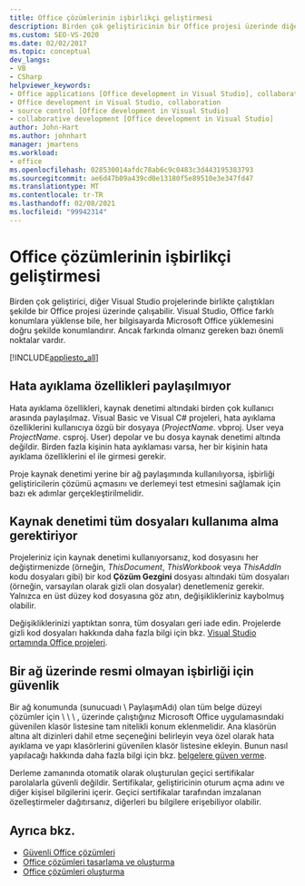 ```yaml
---
title: Office çözümlerinin işbirlikçi geliştirmesi
description: Birden çok geliştiricinin bir Office projesi üzerinde diğer Visual Studio projelerinde birlikte çalıştıkları şekilde nasıl çalışabilecekleri hakkında bilgi edinin.
ms.custom: SEO-VS-2020
ms.date: 02/02/2017
ms.topic: conceptual
dev_langs:
- VB
- CSharp
helpviewer_keywords:
- Office applications [Office development in Visual Studio], collaborative development
- Office development in Visual Studio, collaboration
- source control [Office development in Visual Studio]
- collaborative development [Office development in Visual Studio]
author: John-Hart
ms.author: johnhart
manager: jmartens
ms.workload:
- office
ms.openlocfilehash: 028530014afdc78ab6c9c0483c3d443195383793
ms.sourcegitcommit: ae6d47b09a439cd0e13180f5e89510e3e347fd47
ms.translationtype: MT
ms.contentlocale: tr-TR
ms.lasthandoff: 02/08/2021
ms.locfileid: "99942314"
---
```

# <a name="collaborative-development-of-office-solutions"></a>Office çözümlerinin işbirlikçi geliştirmesi
  Birden çok geliştirici, diğer Visual Studio projelerinde birlikte çalıştıkları şekilde bir Office projesi üzerinde çalışabilir. Visual Studio, Office farklı konumlara yüklense bile, her bilgisayarda Microsoft Office yüklemesini doğru şekilde konumlandırır. Ancak farkında olmanız gereken bazı önemli noktalar vardır.

 [!INCLUDE[appliesto_all](../vsto/includes/appliesto-all-md.md)]

## <a name="debug-properties-are-not-shared"></a>Hata ayıklama özellikleri paylaşılmıyor
 Hata ayıklama özellikleri, kaynak denetimi altındaki birden çok kullanıcı arasında paylaşılmaz. Visual Basic ve Visual C# projeleri, hata ayıklama özelliklerini kullanıcıya özgü bir dosyaya (*ProjectName*. vbproj. User veya *ProjectName*. csproj. User) depolar ve bu dosya kaynak denetimi altında değildir. Birden fazla kişinin hata ayıklaması varsa, her bir kişinin hata ayıklama özelliklerini el ile girmesi gerekir.

 Proje kaynak denetimi yerine bir ağ paylaşımında kullanılıyorsa, işbirliği geliştiricilerin çözümü açmasını ve derlemeyi test etmesini sağlamak için bazı ek adımlar gerçekleştirilmelidir.

## <a name="source-control-requires-checking-out-all-files"></a>Kaynak denetimi tüm dosyaları kullanıma alma gerektiriyor
 Projeleriniz için kaynak denetimi kullanıyorsanız, kod dosyasını her değiştirmenizde (örneğin, *ThisDocument*, *ThisWorkbook* veya *ThisAddIn* kodu dosyaları gibi) bir kod **Çözüm Gezgini** dosyası altındaki tüm dosyaları (örneğin, varsayılan olarak gizli olan dosyalar) denetlemeniz gerekir. Yalnızca en üst düzey kod dosyasına göz atın, değişiklikleriniz kaybolmuş olabilir.

 Değişikliklerinizi yaptıktan sonra, tüm dosyaları geri iade edin. Projelerde gizli kod dosyaları hakkında daha fazla bilgi için bkz. [Visual Studio ortamında Office projeleri](../vsto/office-projects-in-the-visual-studio-environment.md).

## <a name="security-for-informal-collaboration-on-a-network"></a>Bir ağ üzerinde resmi olmayan işbirliği için güvenlik
 Bir ağ konumunda (sunucuadı \ PaylaşımAdı) olan tüm belge düzeyi çözümler için \\ \\  \\ , üzerinde çalıştığınız Microsoft Office uygulamasındaki güvenilen klasör listesine tam nitelikli konum eklenmelidir. Ana klasörün altına alt dizinleri dahil etme seçeneğini belirleyin veya özel olarak hata ayıklama ve yapı klasörlerini güvenilen klasör listesine ekleyin. Bunun nasıl yapılacağı hakkında daha fazla bilgi için bkz. [belgelere güven verme](../vsto/granting-trust-to-documents.md).

 Derleme zamanında otomatik olarak oluşturulan geçici sertifikalar parolalarla güvenli değildir. Sertifikalar, geliştiricinin oturum açma adını ve diğer kişisel bilgilerini içerir. Geçici sertifikalar tarafından imzalanan özelleştirmeler dağıtırsanız, diğerleri bu bilgilere erişebiliyor olabilir.

## <a name="see-also"></a>Ayrıca bkz.
- [Güvenli Office çözümleri](../vsto/securing-office-solutions.md)
- [Office çözümleri tasarlama ve oluşturma](../vsto/designing-and-creating-office-solutions.md)
- [Office çözümleri oluşturma](../vsto/building-office-solutions.md)
